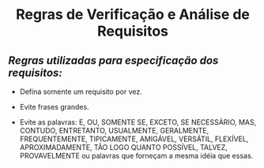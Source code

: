 <h1 align="center">Regras de Verificação e Análise de Requisitos</h1>


## *Regras utilizadas para especificação dos requisitos:*

* Defina somente um requisito por vez.

* Evite frases grandes.

* Evite as palavras: E, OU, SOMENTE SE, EXCETO, SE NECESSÁRIO, MAS, CONTUDO, ENTRETANTO, USUALMENTE, GERALMENTE, FREQUENTEMENTE, TIPICAMENTE, AMIGÁVEL, VERSÁTIL, FLEXÍVEL, APROXIMADAMENTE, TÃO LOGO QUANTO POSSÍVEL, TALVEZ, PROVAVELMENTE ou palavras que forneçam a mesma idéia que essas.

